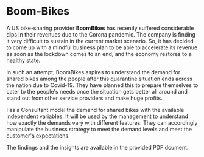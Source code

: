 # Boom-Bikes
A US bike-sharing provider **BoomBikes** has recently suffered considerable dips in their revenues due to the Corona pandemic. The company is finding it very difficult to sustain in the current market scenario. So, it has decided to come up with a mindful business plan to be able to accelerate its revenue as soon as the lockdown comes to an end, and the economy restores to a healthy state. 

In such an attempt, BoomBikes aspires to understand the demand for shared bikes among the people after this quarantine situation ends across the nation due to Covid-19. They have planned this to prepare themselves to cater to the people's needs once the situation gets better all around and stand out from other service providers and make huge profits.

I as a Consultant model the demand for shared bikes with the available independent variables. It will be used by the management to understand how exactly the demands vary with different features. They can accordingly manipulate the business strategy to meet the demand levels and meet the customer's expectations. 

The findings and the insights are available in the provided PDF dcument.


